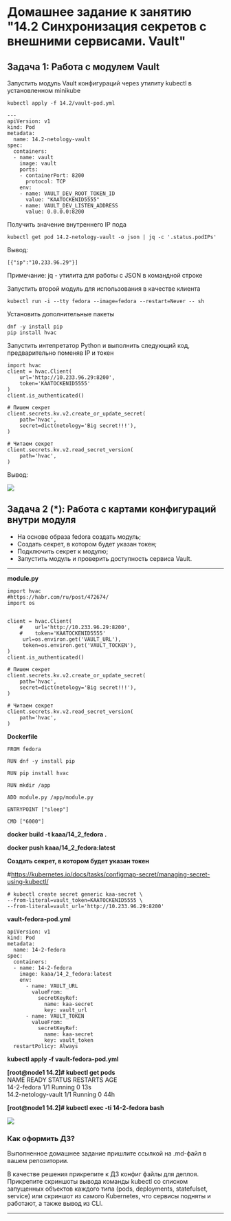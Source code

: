 # Домашнее задание к занятию "14.2 Синхронизация секретов с внешними сервисами. Vault"

## Задача 1: Работа с модулем Vault

Запустить модуль Vault конфигураций через утилиту kubectl в установленном minikube

```
kubectl apply -f 14.2/vault-pod.yml
```

```
---
apiVersion: v1
kind: Pod
metadata:
  name: 14.2-netology-vault
spec:
  containers:
  - name: vault
    image: vault
    ports:
    - containerPort: 8200
      protocol: TCP
    env:
    - name: VAULT_DEV_ROOT_TOKEN_ID
      value: "KAATOCKENID5555"
    - name: VAULT_DEV_LISTEN_ADDRESS
      value: 0.0.0.0:8200
```



Получить значение внутреннего IP пода

```
kubectl get pod 14.2-netology-vault -o json | jq -c '.status.podIPs'
```

Вывод:    

```
[{"ip":"10.233.96.29"}]
```

Примечание: jq - утилита для работы с JSON в командной строке

Запустить второй модуль для использования в качестве клиента

```
kubectl run -i --tty fedora --image=fedora --restart=Never -- sh
```

Установить дополнительные пакеты

```
dnf -y install pip
pip install hvac
```

Запустить интепретатор Python и выполнить следующий код, предварительно
поменяв IP и токен

```
import hvac
client = hvac.Client(
    url='http://10.233.96.29:8200',
    token='KAATOCKENID5555'
)
client.is_authenticated()

# Пишем секрет
client.secrets.kv.v2.create_or_update_secret(
    path='hvac',
    secret=dict(netology='Big secret!!!'),
)

# Читаем секрет
client.secrets.kv.v2.read_secret_version(
    path='hvac',
)
```

Вывод:    

![](https://github.com/syatihoko/devops-netology/blob/master/HomeWorks5/14.2-1.jpg)




## Задача 2 (*): Работа с картами конфигураций внутри модуля

* На основе образа fedora создать модуль;
* Создать секрет, в котором будет указан токен;
* Подключить секрет к модулю;
* Запустить модуль и проверить доступность сервиса Vault.
---

**module.py**   

```
import hvac
#https://habr.com/ru/post/472674/
import os


client = hvac.Client(
	#    url='http://10.233.96.29:8200',
	#    token='KAATOCKENID5555'
     url=os.environ.get('VAULT_URL'),
     token=os.environ.get('VAULT_TOCKEN'),
)
client.is_authenticated()

# Пишем секрет
client.secrets.kv.v2.create_or_update_secret(
    path='hvac',
    secret=dict(netology='Big secret!!!'),
)

# Читаем секрет
client.secrets.kv.v2.read_secret_version(
    path='hvac',
)
```



**Dockerfile**

```
FROM fedora

RUN dnf -y install pip

RUN pip install hvac

RUN mkdir /app

ADD module.py /app/module.py

ENTRYPOINT ["sleep"]

CMD ["6000"]
```

**docker build -t kaaa/14_2_fedora .**    

**docker push kaaa/14_2_fedora:latest**    



**Создать секрет, в котором будет указан токен**    

#https://kubernetes.io/docs/tasks/configmap-secret/managing-secret-using-kubectl/

```
# kubectl create secret generic kaa-secret \
--from-literal=vault_token=KAATOCKENID5555 \
--from-literal=vault_url='http://10.233.96.29:8200'
```



**vault-fedora-pod.yml**    

```
apiVersion: v1
kind: Pod
metadata:
  name: 14-2-fedora
spec:
  containers:
  - name: 14-2-fedora
    image: kaaa/14_2_fedora:latest
    env:
      - name: VAULT_URL
        valueFrom:
          secretKeyRef:
            name: kaa-secret
            key: vault_url   
      - name: VAULT_TOKEN
        valueFrom:
          secretKeyRef:
            name: kaa-secret
            key: vault_token
  restartPolicy: Always
```

**kubectl apply -f vault-fedora-pod.yml**        

**[root@node1 14.2]# kubectl get pods**    
NAME                        READY   STATUS    RESTARTS   AGE    
14-2-fedora                 1/1     Running   0          13s    
14.2-netology-vault         1/1     Running   0          44h    

**[root@node1 14.2]# kubectl exec -ti 14-2-fedora  bash**    

![](https://github.com/syatihoko/devops-netology/blob/master/HomeWorks5/14.2-2.jpg)


### Как оформить ДЗ?

Выполненное домашнее задание пришлите ссылкой на .md-файл в вашем репозитории.

В качестве решения прикрепите к ДЗ конфиг файлы для деплоя. Прикрепите скриншоты вывода команды kubectl со списком запущенных объектов каждого типа (pods, deployments, statefulset, service) или скриншот из самого Kubernetes, что сервисы подняты и работают, а также вывод из CLI.

---
